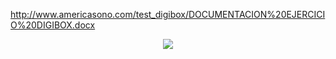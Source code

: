 http://www.americasono.com/test_digibox/DOCUMENTACION%20EJERCICIO%20DIGIBOX.docx




<p align="center"><img src="https://laravel.com/assets/img/components/logo-laravel.svg"></p>

